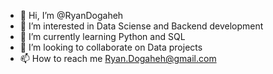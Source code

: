 - 👋 Hi, I’m @RyanDogaheh
- 👀 I’m interested in Data Sciense and Backend development
- 🌱 I’m currently learning Python and SQL
- 💞️ I’m looking to collaborate on Data projects
- 📫 How to reach me Ryan.Dogaheh@gmail.com

<!---
RyanDogaheh/RyanDogaheh is a ✨ special ✨ repository because its `README.md` (this file) appears on your GitHub profile.
You can click the Preview link to take a look at your changes.
--->

